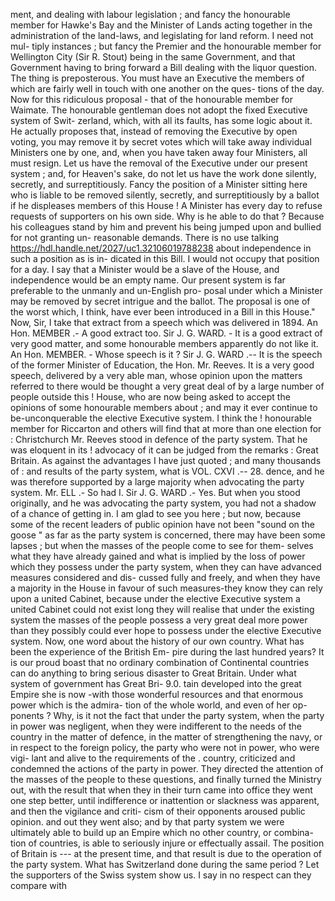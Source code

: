 ment, and dealing with labour legislation ; and fancy the honourable member for Hawke's Bay and the Minister of Lands acting together in the administration of the land-laws, and legislating for land reform. I need not mul- tiply instances ; but fancy the Premier and the honourable member for Wellington City (Sir R. Stout) being in the same Government, and that Government having to bring forward a Bill dealing with the liquor question. The thing is preposterous. You must have an Executive the members of which are fairly well in touch with one another on the ques- tions of the day. Now for this ridiculous proposal - that of the honourable member for Waimate. The honourable gentleman does not adopt the fixed Executive system of Swit- zerland, which, with all its faults, has some logic about it. He actually proposes that, instead of removing the Executive by open voting, you may remove it by secret votes which will take away individual Ministers one by one, and, when you have taken away four Ministers, all must resign. Let us have the removal of the Executive under our present system ; and, for Heaven's sake, do not let us have the work done silently, secretly, and surreptitiously. Fancy the position of a Minister sitting here who is liable to be removed silently, secretly, and surreptitiously by a ballot if he displeases members of this House ! A Minister has every day to refuse requests of supporters on his own side. Why is he able to do that ? Because his colleagues stand by him and prevent his being jumped upon and bullied for not granting un- reasonable demands. There is no use talking https://hdl.handle.net/2027/uc1.32106019788238 about independence in such a position as is in- dicated in this Bill. I would not occupy that position for a day. I say that a Minister would be a slave of the House, and independence would be an empty name. Our present system is far preferable to the unmanly and un-English pro- posal under which a Minister may be removed by secret intrigue and the ballot. The proposal is one of the worst which, I think, have ever been introduced in a Bill in this House." Now, Sir, I take that extract from a speech which was delivered in 1894. An Hon. MEMBER .- A good extract too. Sir J. G. WARD. - It is a good extract of very good matter, and some honourable members apparently do not like it. An Hon. MEMBER. - Whose speech is it ? Sir J. G. WARD .-- It is the speech of the former Minister of Education, the Hon. Mr. Reeves. It is a very good speech, delivered by a very able man, whose opinion upon the matters referred to there would be thought a very great deal of by a large number of people outside this ! House, who are now being asked to accept the opinions of some honourable members about ; and may it ever continue to be-unconquerable the elective Executive system. I think the ! honourable member for Riccarton and others will find that at more than one election for : Christchurch Mr. Reeves stood in defence of the party system. That he was eloquent in its ! advocacy of it can be judged from the remarks : Great Britain. As against the advantages I have just quoted ; and many thousands of : and results of the party system, what is VOL. CXVI .-- 28. dence, and he was therefore supported by a large majority when advocating the party system. Mr. ELL .- So had I. Sir J. G. WARD .- Yes. But when you stood originally, and he was advocating the party system, you had not a shadow of a chance of getting in. I am glad to see you here ; but now, because some of the recent leaders of public opinion have not been "sound on the goose " as far as the party system is concerned, there may have been some lapses ; but when the masses of the people come to see for them- selves what they have already gained and what is implied by the loss of power which they possess under the party system, when they can have advanced measures considered and dis- cussed fully and freely, and when they have a majority in the House in favour of such measures-they know they can rely upon a united Cabinet, because under the elective Executive system a united Cabinet could not exist long they will realise that under the existing system the masses of the people possess a very great deal more power than they possibly could ever hope to possess under the elective Executive system. Now, one word about the history of our own country. What has been the experience of the British Em- pire during the last hundred years? It is our proud boast that no ordinary combination of Continental countries can do anything to bring serious disaster to Great Britain. Under what system of government has Great Bri- 9.0. tain developed into the great Empire she is now -with those wonderful resources and that enormous power which is the admira- tion of the whole world, and even of her op- ponents ? Why, is it not the fact that under the party system, when the party in power was negligent, when they were indifferent to the needs of the country in the matter of defence, in the matter of strengthening the navy, or in respect to the foreign policy, the party who were not in power, who were vigi- lant and alive to the requirements of the . country, criticized and condemned the actions of the party in power. They directed the attention of the masses of the people to these questions, and finally turned the Ministry out, with the result that when they in their turn came into office they went one step better, until indifference or inattention or slackness was apparent, and then the vigilance and criti- cism of their opponents aroused public opinion. and out they went also; and by that party system we were ultimately able to build up an Empire which no other country, or combina- tion of countries, is able to seriously injure or effectually assail. The position of Britain is --- at the present time, and that result is due to the operation of the party system. What has Switzerland done during the same period ? Let the supporters of the Swiss system show us. I say in no respect can they compare with 